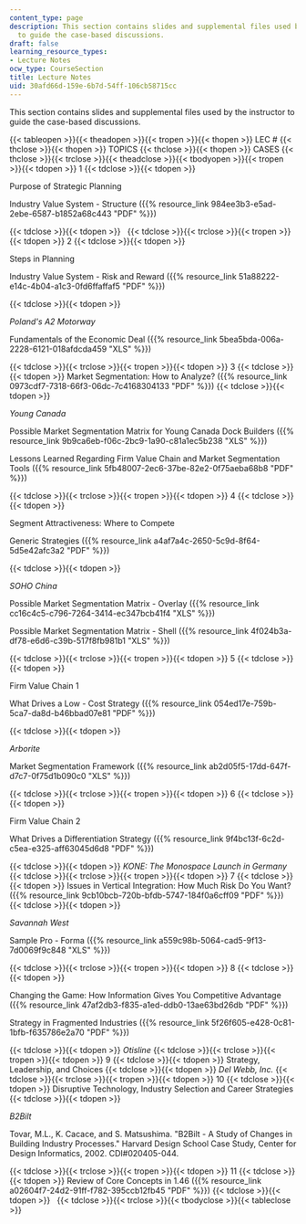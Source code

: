 ```yaml
---
content_type: page
description: This section contains slides and supplemental files used by the instructor
  to guide the case-based discussions.
draft: false
learning_resource_types:
- Lecture Notes
ocw_type: CourseSection
title: Lecture Notes
uid: 30afd66d-159e-6b7d-54ff-106cb58715cc
---
```

This section contains slides and supplemental files used by the instructor to guide the case-based discussions.

{{< tableopen >}}{{< theadopen >}}{{< tropen >}}{{< thopen >}}
LEC #
{{< thclose >}}{{< thopen >}}
TOPICS
{{< thclose >}}{{< thopen >}}
CASES
{{< thclose >}}{{< trclose >}}{{< theadclose >}}{{< tbodyopen >}}{{< tropen >}}{{< tdopen >}}
1
{{< tdclose >}}{{< tdopen >}}

Purpose of Strategic Planning

Industry Value System - Structure ({{% resource_link 984ee3b3-e5ad-2ebe-6587-b1852a68c443 "PDF" %}})

{{< tdclose >}}{{< tdopen >}}
 
{{< tdclose >}}{{< trclose >}}{{< tropen >}}{{< tdopen >}}
2
{{< tdclose >}}{{< tdopen >}}

Steps in Planning

Industry Value System - Risk and Reward ({{% resource_link 51a88222-e14c-4b04-a1c3-0fd6ffaffaf5 "PDF" %}})

{{< tdclose >}}{{< tdopen >}}

_Poland's A2 Motorway_

Fundamentals of the Economic Deal ({{% resource_link 5bea5bda-006a-2228-6121-018afdcda459 "XLS" %}})

{{< tdclose >}}{{< trclose >}}{{< tropen >}}{{< tdopen >}}
3
{{< tdclose >}}{{< tdopen >}}
Market Segmentation: How to Analyze? ({{% resource_link 0973cdf7-7318-66f3-06dc-7c4168304133 "PDF" %}})
{{< tdclose >}}{{< tdopen >}}

_Young Canada_

Possible Market Segmentation Matrix for Young Canada Dock Builders ({{% resource_link 9b9ca6eb-f06c-2bc9-1a90-c81a1ec5b238 "XLS" %}})

Lessons Learned Regarding Firm Value Chain and Market Segmentation Tools ({{% resource_link 5fb48007-2ec6-37be-82e2-0f75aeba68b8 "PDF" %}})

{{< tdclose >}}{{< trclose >}}{{< tropen >}}{{< tdopen >}}
4
{{< tdclose >}}{{< tdopen >}}

Segment Attractiveness: Where to Compete

Generic Strategies ({{% resource_link a4af7a4c-2650-5c9d-8f64-5d5e42afc3a2 "PDF" %}})

{{< tdclose >}}{{< tdopen >}}

_SOHO China_

Possible Market Segmentation Matrix - Overlay ({{% resource_link cc16c4c5-c796-7264-3414-ec347bcb41f4 "XLS" %}})

Possible Market Segmentation Matrix - Shell ({{% resource_link 4f024b3a-df78-e6d6-c39b-517f8fb981b1 "XLS" %}})

{{< tdclose >}}{{< trclose >}}{{< tropen >}}{{< tdopen >}}
5
{{< tdclose >}}{{< tdopen >}}

Firm Value Chain 1

What Drives a Low - Cost Strategy ({{% resource_link 054ed17e-759b-5ca7-da8d-b46bbad07e81 "PDF" %}})

{{< tdclose >}}{{< tdopen >}}

_Arborite_

Market Segmentation Framework ({{% resource_link ab2d05f5-17dd-647f-d7c7-0f75d1b090c0 "XLS" %}})

{{< tdclose >}}{{< trclose >}}{{< tropen >}}{{< tdopen >}}
6
{{< tdclose >}}{{< tdopen >}}

Firm Value Chain 2

What Drives a Differentiation Strategy ({{% resource_link 9f4bc13f-6c2d-c5ea-e325-aff63045d6d8 "PDF" %}})

{{< tdclose >}}{{< tdopen >}}
_KONE: The Monospace Launch in Germany_
{{< tdclose >}}{{< trclose >}}{{< tropen >}}{{< tdopen >}}
7
{{< tdclose >}}{{< tdopen >}}
Issues in Vertical Integration: How Much Risk Do You Want? ({{% resource_link 9cb10bcb-720b-bfdb-5747-184f0a6cff09 "PDF" %}})
{{< tdclose >}}{{< tdopen >}}

_Savannah West_

Sample Pro - Forma ({{% resource_link a559c98b-5064-cad5-9f13-7d0069f9c848 "XLS" %}})

{{< tdclose >}}{{< trclose >}}{{< tropen >}}{{< tdopen >}}
8
{{< tdclose >}}{{< tdopen >}}

Changing the Game: How Information Gives You Competitive Advantage ({{% resource_link 47af2db3-f835-a1ed-ddb0-13ae63bd26db "PDF" %}})

Strategy in Fragmented Industries ({{% resource_link 5f26f605-e428-0c81-1bfb-f635786e2a70 "PDF" %}})

{{< tdclose >}}{{< tdopen >}}
_Otisline_
{{< tdclose >}}{{< trclose >}}{{< tropen >}}{{< tdopen >}}
9
{{< tdclose >}}{{< tdopen >}}
Strategy, Leadership, and Choices
{{< tdclose >}}{{< tdopen >}}
_Del Webb, Inc._
{{< tdclose >}}{{< trclose >}}{{< tropen >}}{{< tdopen >}}
10
{{< tdclose >}}{{< tdopen >}}
Disruptive Technology, Industry Selection and Career Strategies
{{< tdclose >}}{{< tdopen >}}

_B2Bilt_

Tovar, M.L., K. Cacace, and S. Matsushima. "B2Bilt - A Study of Changes in Building Industry Processes." Harvard Design School Case Study, Center for Design Informatics, 2002. CDI#020405-044.

{{< tdclose >}}{{< trclose >}}{{< tropen >}}{{< tdopen >}}
11
{{< tdclose >}}{{< tdopen >}}
Review of Core Concepts in 1.46 ({{% resource_link a02604f7-24d2-91ff-f782-395ccb12fb45 "PDF" %}})
{{< tdclose >}}{{< tdopen >}}
 
{{< tdclose >}}{{< trclose >}}{{< tbodyclose >}}{{< tableclose >}}